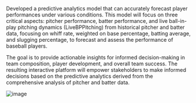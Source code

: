 Developed a predictive analytics model that can accurately forecast player performances under various conditions. This model will focus on three critical aspects: pitcher performance, batter performance, and live ball-in-play pitching dynamics (LiveBPPitching) from historical pitcher and batter data, focusing on whiff rate, weighted on base percentage, batting average, and slugging percentage, to forecast and assess the performance of baseball players. 

The goal is to provide actionable insights for informed decision-making in team composition, player development, and overall team success. The resulting interactive platform will empower stakeholders to make informed decisions based on the predictive analytics derived from the comprehensive analysis of pitcher and batter data.

![image](https://github.com/PurvaGharat04/Predictive-Analytics-for-UIC-Baseball-with-Streamlit-Interface-and-Statistical-Visualizations/assets/157339430/e1ace6ed-bd8d-4581-b135-e2e749ae5e5a)
